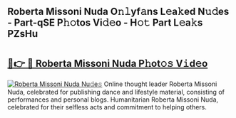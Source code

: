 ## Roberta Missoni Nuda O𝚗𝚕yf𝚊ns L𝚎a𝚔ed N𝚞𝚍es - Part-qSE P𝚑𝚘tos Vi𝚍𝚎o - H𝚘𝚝 Part L𝚎a𝚔s PZsHu

# <h2><a href="http://kfa3wjk.oniu.top/?m=Roberta+Missoni+Nuda">🔗👉 🔴 Roberta Missoni Nuda P𝚑ot𝚘𝚜 V𝚒d𝚎o</a></h2>

[![Roberta Missoni Nuda Nu𝚍e𝚜](https://i.imgur.com/0qMVB7G.gif)](http://kfa3wjk.oniu.top/?m=Roberta+Missoni+Nuda)
Online thought leader Roberta Missoni Nuda, celebrated for publishing dance and lifestyle material, consisting of performances and personal blogs. Humanitarian Roberta Missoni Nuda, celebrated for their selfless acts and commitment to helping others.  
